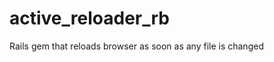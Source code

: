active_reloader_rb
==================

Rails gem that reloads browser as soon as any file is changed
